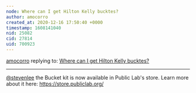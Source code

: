 ```yaml
---
node: Where can I get Hilton Kelly bucktes?
author: amocorro
created_at: 2020-12-16 17:50:40 +0000
timestamp: 1608141040
nid: 25082
cid: 27814
uid: 700923
---
```




[amocorro](../profile/amocorro) replying to: [Where can I get Hilton Kelly bucktes?](../notes/Stevenlee/11-19-2020/where-can-i-get-hilton-kelly-bucktes)

----
[@stevenlee](/profile/stevenlee) the Bucket kit is now available in Public Lab's store. Learn more about it here: https://store.publiclab.org/

